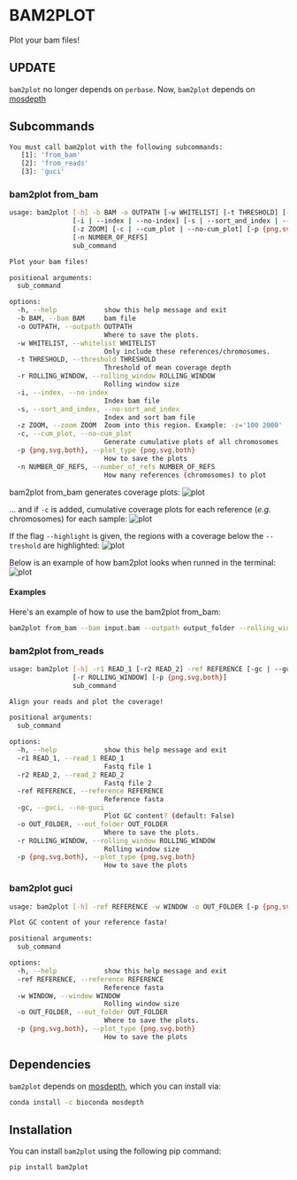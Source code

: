 # BAM2PLOT

Plot your bam files!

## UPDATE
`bam2plot` no longer depends on `perbase`. Now, `bam2plot` depends on [mosdepth](https://github.com/brentp/mosdepth)

## Subcommands
```bash
You must call bam2plot with the following subcommands:
   [1]: 'from_bam'
   [2]: 'from_reads'
   [3]: 'guci'
```

### bam2plot from_bam
```bash
usage: bam2plot [-h] -b BAM -o OUTPATH [-w WHITELIST] [-t THRESHOLD] [-r ROLLING_WINDOW]
                [-i | --index | --no-index] [-s | --sort_and_index | --no-sort_and_index]
                [-z ZOOM] [-c | --cum_plot | --no-cum_plot] [-p {png,svg,both}]
                [-n NUMBER_OF_REFS]
                sub_command

Plot your bam files!

positional arguments:
  sub_command

options:
  -h, --help            show this help message and exit
  -b BAM, --bam BAM     bam file
  -o OUTPATH, --outpath OUTPATH
                        Where to save the plots.
  -w WHITELIST, --whitelist WHITELIST
                        Only include these references/chromosomes.
  -t THRESHOLD, --threshold THRESHOLD
                        Threshold of mean coverage depth
  -r ROLLING_WINDOW, --rolling_window ROLLING_WINDOW
                        Rolling window size
  -i, --index, --no-index
                        Index bam file
  -s, --sort_and_index, --no-sort_and_index
                        Index and sort bam file
  -z ZOOM, --zoom ZOOM  Zoom into this region. Example: -z='100 2000'
  -c, --cum_plot, --no-cum_plot
                        Generate cumulative plots of all chromosomes
  -p {png,svg,both}, --plot_type {png,svg,both}
                        How to save the plots
  -n NUMBER_OF_REFS, --number_of_refs NUMBER_OF_REFS
                        How many references (chromosomes) to plot
```

bam2plot from_bam generates coverage plots:
![plot](example/normal.png)

... and if `-c` is added, cumulative coverage plots for each reference (*e.g.* chromosomes) for each sample:
![plot](example/cumplot.png)

If the flag `--highlight` is given, the regions with a coverage below the `--treshold` are highlighted:
![plot](example/highlight.png)

Below is an example of how bam2plot looks when runned in the terminal:
![plot](example/running.png)

#### Examples

Here's an example of how to use the bam2plot from_bam:

```bash
bam2plot from_bam --bam input.bam --outpath output_folder --rolling_window 50 --threshold 5 -s -c
```

### bam2plot from_reads

```bash
usage: bam2plot [-h] -r1 READ_1 [-r2 READ_2] -ref REFERENCE [-gc | --guci | --no-guci] -o OUT_FOLDER
                [-r ROLLING_WINDOW] [-p {png,svg,both}]
                sub_command

Align your reads and plot the coverage!

positional arguments:
  sub_command

options:
  -h, --help            show this help message and exit
  -r1 READ_1, --read_1 READ_1
                        Fastq file 1
  -r2 READ_2, --read_2 READ_2
                        Fastq file 2
  -ref REFERENCE, --reference REFERENCE
                        Reference fasta
  -gc, --guci, --no-guci
                        Plot GC content? (default: False)
  -o OUT_FOLDER, --out_folder OUT_FOLDER
                        Where to save the plots.
  -r ROLLING_WINDOW, --rolling_window ROLLING_WINDOW
                        Rolling window size
  -p {png,svg,both}, --plot_type {png,svg,both}
                        How to save the plots
```

### bam2plot guci

```bash
usage: bam2plot [-h] -ref REFERENCE -w WINDOW -o OUT_FOLDER [-p {png,svg,both}] sub_command

Plot GC content of your reference fasta!

positional arguments:
  sub_command

options:
  -h, --help            show this help message and exit
  -ref REFERENCE, --reference REFERENCE
                        Reference fasta
  -w WINDOW, --window WINDOW
                        Rolling window size
  -o OUT_FOLDER, --out_folder OUT_FOLDER
                        Where to save the plots.
  -p {png,svg,both}, --plot_type {png,svg,both}
                        How to save the plots
```


## Dependencies
`bam2plot` depends on [mosdepth](https://github.com/brentp/mosdepth), which you can install via:
```bash
conda install -c bioconda mosdepth
```
## Installation

You can install `bam2plot` using the following pip command:

```bash
pip install bam2plot
```